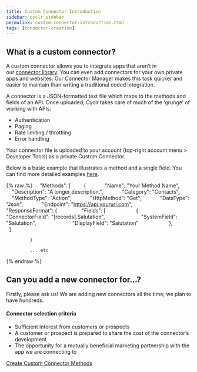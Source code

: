 ```yaml
---
title: Custom Connector Introduction
sidebar: cyclr_sidebar
permalink: custom-connector-introduction.html
tags: [connector-creation]
---
```


What is a custom connector?
---------------------------

A custom connector allows you to integrate apps that aren’t in our [connector library](http://cyclr.com/connectors/). You can even add connectors for your own private apps and websites. Our Connector Manager makes this task quicker and easier to maintain than writing a traditional coded integration.

A connector is a JSON-formatted text file which maps to the methods and fields of an API. Once uploaded, Cyclr takes care of much of the ‘grunge’ of working with APIs:

*   Authentication
*   Paging
*   Rate limiting / throttling
*   Error handling

Your connector file is uploaded to your account (top-right account menu > Developer Tools) as a private Custom Connector.

Below is a basic example that illustrates a method and a single field. You can find more detailed examples [here](./examples).

{% raw %}
        "Methods": [
            {
                "Name": "Your Method Name",
                "Description": "A longer description.",
                "Category": "Contacts",
                "MethodType": "Action",
                "HttpMethod": "Get",
                "DataType": "Json",
                "Endpoint": "https://api.yoururl.com",
                "ResponseFormat": {
                    "Fields": [
                        {
                            "ConnectorField": "[records].Salutation",
                            "SystemField": "Salutation",
                            "DisplayField": "Salutation"
                        },
                  ]
    
             }
          
             ... etc
{% endraw %}

Can you add a new connector for…?
---------------------------------

Firstly, please ask us! We are adding new connectors all the time; we plan to have hundreds.

#### Connector selection criteria

*   Sufficient interest from customers or prospects
*   A customer or prospect is prepared to share the cost of the connector’s development
*   The opportunity for a mutually beneficial marketing partnership with the app we are connecting to

[Create Custom Connector Methods](./methods)